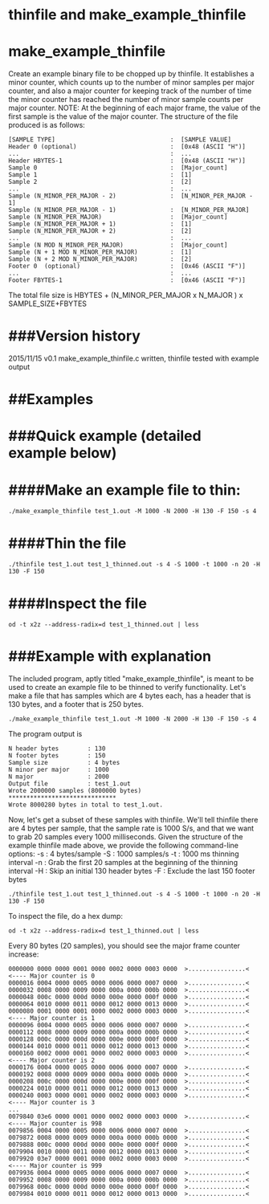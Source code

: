 # thinfile and make_example_thinfile

# make_example_thinfile  
Create an example binary file to be chopped up by thinfile. It establishes a minor counter, which counts up to the number of 
minor samples per major counter, and also a major counter for keeping track of the number of time the minor counter has reached
the number of minor sample counts per major counter.
NOTE: At the beginning of each major frame, the value of the first sample is the value of the major counter.
The structure of the file produced is as follows:                      

```
[SAMPLE TYPE]                                :  [SAMPLE VALUE]         
Header 0 (optional)                          :  [0x48 (ASCII "H")]                 
...                                          :  ...                    
Header HBYTES-1                              :  [0x48 (ASCII "H")]                 
Sample 0                                     :  [Major_count]          
Sample 1                                     :  [1]                    
Sample 2                                     :  [2]                    
...                                          :  ...                    
Sample (N_MINOR_PER_MAJOR - 2)               :  [N_MINOR_PER_MAJOR - 1]          
Sample (N_MINOR_PER_MAJOR - 1)               :  [N_MINOR_PER_MAJOR]          
Sample (N_MINOR_PER_MAJOR)                   :  [Major_count]          
Sample (N_MINOR_PER_MAJOR + 1)               :  [1]                    
Sample (N_MINOR_PER_MAJOR + 2)               :  [2]                    
...                                          :  ...                    
Sample (N MOD N_MINOR_PER_MAJOR)             :  [Major_count]          
Sample (N + 1 MOD N_MINOR_PER_MAJOR)         :  [1]                    
Sample (N + 2 MOD N_MINOR_PER_MAJOR)         :  [2]                    
Footer 0  (optional)                         :  [0x46 (ASCII "F")]                 
...                                          :  ...                    
Footer FBYTES-1                              :  [0x46 (ASCII "F")]              
```
                                                                       
The total file size is HBYTES + (N_MINOR_PER_MAJOR x N_MAJOR ) x SAMPLE_SIZE+FBYTES

###Version history
==================
2015/11/15		v0.1	make_example_thinfile.c written, thinfile tested with example output

##Examples
==========

###Quick example (detailed example below)
=========================================

####Make an example file to thin:
=================================
```
./make_example_thinfile test_1.out -M 1000 -N 2000 -H 130 -F 150 -s 4
```

####Thin the file
=================
```
./thinfile test_1.out test_1_thinned.out -s 4 -S 1000 -t 1000 -n 20 -H 130 -F 150
```

####Inspect the file
=====================
```
od -t x2z --address-radix=d test_1_thinned.out | less
```

###Example with explanation
===========================
The included program, aptly titled "make_example_thinfile", is meant to be used to create an example file to be thinned to verify functionality.
Let's make a file that has samples which are 4 bytes each, has a header that is 130 bytes, and a footer that is 250 bytes. 

```
./make_example_thinfile test_1.out -M 1000 -N 2000 -H 130 -F 150 -s 4
```

The program output is 


```
N header bytes        : 130
N footer bytes        : 150
Sample size           : 4 bytes
N minor per major     : 1000
N major               : 2000
Output file           : test_1.out
Wrote 2000000 samples (8000000 bytes)
******************************
Wrote 8000280 bytes in total to test_1.out.
```

Now, let's get a subset of these samples with thinfile. We'll tell thinfile there are 4 bytes per sample, that the sample rate is 1000 S/s, and that 
we want to grab 20 samples every 1000 milliseconds. Given the structure of the example thinfile made above, we provide the following command-line options:
-s    : 4 bytes/sample
-S    : 1000 samples/s
-t    : 1000 ms thinning interval
-n    : Grab the first 20 samples at the beginning of the thinning interval
-H    : Skip an initial 130 header bytes
-F    : Exclude the last 150 footer bytes

```
./thinfile test_1.out test_1_thinned.out -s 4 -S 1000 -t 1000 -n 20 -H 130 -F 150
```

To inspect the file, do a hex dump:

```
od -t x2z --address-radix=d test_1_thinned.out | less
```

Every 80 bytes (20 samples), you should see the major frame counter increase:

```
0000000 0000 0000 0001 0000 0002 0000 0003 0000  >................<  <---- Major counter is 0
0000016 0004 0000 0005 0000 0006 0000 0007 0000  >................<
0000032 0008 0000 0009 0000 000a 0000 000b 0000  >................<
0000048 000c 0000 000d 0000 000e 0000 000f 0000  >................<
0000064 0010 0000 0011 0000 0012 0000 0013 0000  >................<
0000080 0001 0000 0001 0000 0002 0000 0003 0000  >................<  <---- Major counter is 1
0000096 0004 0000 0005 0000 0006 0000 0007 0000  >................<
0000112 0008 0000 0009 0000 000a 0000 000b 0000  >................<
0000128 000c 0000 000d 0000 000e 0000 000f 0000  >................<
0000144 0010 0000 0011 0000 0012 0000 0013 0000  >................<
0000160 0002 0000 0001 0000 0002 0000 0003 0000  >................<  <---- Major counter is 2
0000176 0004 0000 0005 0000 0006 0000 0007 0000  >................<
0000192 0008 0000 0009 0000 000a 0000 000b 0000  >................<
0000208 000c 0000 000d 0000 000e 0000 000f 0000  >................<
0000224 0010 0000 0011 0000 0012 0000 0013 0000  >................<
0000240 0003 0000 0001 0000 0002 0000 0003 0000  >................<  <---- Major counter is 3
...
0079840 03e6 0000 0001 0000 0002 0000 0003 0000  >................<  <---- Major counter is 998
0079856 0004 0000 0005 0000 0006 0000 0007 0000  >................<
0079872 0008 0000 0009 0000 000a 0000 000b 0000  >................<
0079888 000c 0000 000d 0000 000e 0000 000f 0000  >................<
0079904 0010 0000 0011 0000 0012 0000 0013 0000  >................<
0079920 03e7 0000 0001 0000 0002 0000 0003 0000  >................<  <---- Major counter is 999
0079936 0004 0000 0005 0000 0006 0000 0007 0000  >................<
0079952 0008 0000 0009 0000 000a 0000 000b 0000  >................<
0079968 000c 0000 000d 0000 000e 0000 000f 0000  >................<
0079984 0010 0000 0011 0000 0012 0000 0013 0000  >................<
```
